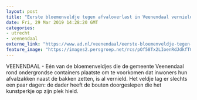 ```yaml
---
layout: post
title: "Eerste bloemenveldje tegen afvaloverlast in Veenendaal vernield"
date: Fri, 29 Mar 2019 14:28:20 GMT
categories: 
- utrecht 
- veenendaal 
externe_link: "https://www.ad.nl/veenendaal/eerste-bloemenveldje-tegen-afvaloverlast-in-veenendaal-vernield~a9b771a9/"
feature_image: "https://images2.persgroep.net/rcs/pOf58Tx2LIoenRdJdkfTGsXk8nQ/diocontent/141467115/_fitwidth/400/?appId=21791a8992982cd8da851550a453bd7f&quality=0.7"
---
```


VEENENDAAL - Eén van de bloemenveldjes die de gemeente Veenendaal rond ondergrondse containers plaatste om te voorkomen dat inwoners hun afvalzakken naast de bakken zetten, is al vernield. Het veldje lag er slechts een paar dagen: de dader heeft de bouten doorgeslepen die het kunstperkje op zijn plek hield.
